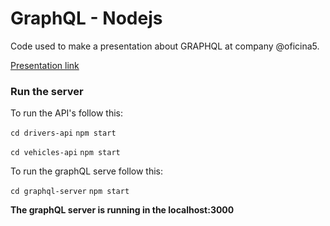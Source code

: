 # GraphQL - Nodejs

Code used to make a presentation about GRAPHQL at company @oficina5.

[Presentation link](https://drive.google.com/open?id=1-RlMysEG74HqRNW2m0EAq4_fazg7E91lL8BOuOXuoDQ "Presentation link")

### Run the server

To run the API's follow this:

`cd drivers-api`
`npm start`

`cd vehicles-api`
`npm start`


To run the graphQL serve follow this:

`cd graphql-server`
`npm start`

**The graphQL server is running in the localhost:3000**



[Presentation link]: https://drive.google.com/open?id=1-RlMysEG74HqRNW2m0EAq4_fazg7E91lL8BOuOXuoDQ "Presentation link"
